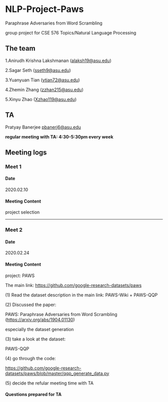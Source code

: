 # NLP-Project-Paws

Paraphrase Adversaries from Word Scrambling

group project for CSE 576 Topics/Natural Language Processing


## The team

1.Anirudh Krishna Lakshmanan (alaksh19@asu.edu)

2.Sagar Seth (sseth9@asu.edu)

3.Yuanyuan Tian (ytian72@asu.edu)

4.Zhemin Zhang (zzhan215@asu.edu)

5.Xinyu Zhao (Xzhao119@asu.edu)



## TA

Pratyay Banerjee <pbanerj6@asu.edu>

<b>regular meeting with TA: 4:30-5:30pm every week </b>



## Meeting logs


### Meet 1

#### Date
2020.02.10

#### Meeting Content
project selection

------
### Meet 2
#### Date 
2020.02.24

#### Meeting Content
project: PAWS

The main link: https://github.com/google-research-datasets/paws

(1) Read the dataset description in the main link: PAWS-Wiki + PAWS-QQP

(2) Discussed the paper: 

PAWS: Paraphrase Adversaries from Word Scrambling (https://arxiv.org/abs/1904.01130)

especially the dataset generation

(3) take a look at the dataset: 

PAWS-QQP

(4) go through the code: 

https://github.com/google-research-datasets/paws/blob/master/qqp_generate_data.py

(5) decide the refular meeting time with TA

#### Questions prepared for TA
